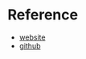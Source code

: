 # Reference

- [website](https://systems.codeyourfuture.io/projects/cli-files/)
- [github](https://github.com/CodeYourFuture/immersive-go-course/blob/main/projects/cli-files/README.md)
